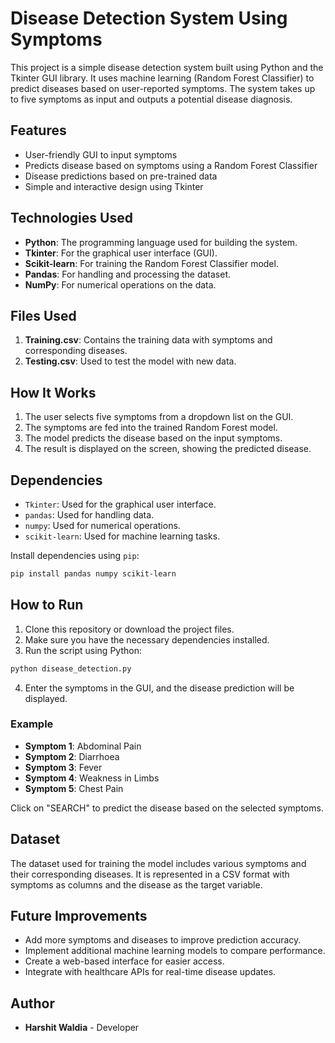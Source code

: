 # Disease Detection System Using Symptoms

This project is a simple disease detection system built using Python and the Tkinter GUI library. It uses machine learning (Random Forest Classifier) to predict diseases based on user-reported symptoms. The system takes up to five symptoms as input and outputs a potential disease diagnosis.

## Features

- User-friendly GUI to input symptoms
- Predicts disease based on symptoms using a Random Forest Classifier
- Disease predictions based on pre-trained data
- Simple and interactive design using Tkinter

## Technologies Used

- **Python**: The programming language used for building the system.
- **Tkinter**: For the graphical user interface (GUI).
- **Scikit-learn**: For training the Random Forest Classifier model.
- **Pandas**: For handling and processing the dataset.
- **NumPy**: For numerical operations on the data.

## Files Used

1. **Training.csv**: Contains the training data with symptoms and corresponding diseases.
2. **Testing.csv**: Used to test the model with new data.

## How It Works

1. The user selects five symptoms from a dropdown list on the GUI.
2. The symptoms are fed into the trained Random Forest model.
3. The model predicts the disease based on the input symptoms.
4. The result is displayed on the screen, showing the predicted disease.

## Dependencies

- `Tkinter`: Used for the graphical user interface.
- `pandas`: Used for handling data.
- `numpy`: Used for numerical operations.
- `scikit-learn`: Used for machine learning tasks.

Install dependencies using `pip`:

```bash
pip install pandas numpy scikit-learn
```

## How to Run

1. Clone this repository or download the project files.
2. Make sure you have the necessary dependencies installed.
3. Run the script using Python:

```bash
python disease_detection.py
```

4. Enter the symptoms in the GUI, and the disease prediction will be displayed.

### Example

* **Symptom 1**: Abdominal Pain
* **Symptom 2**: Diarrhoea
* **Symptom 3**: Fever
* **Symptom 4**: Weakness in Limbs
* **Symptom 5**: Chest Pain

Click on "SEARCH" to predict the disease based on the selected symptoms.

## Dataset

The dataset used for training the model includes various symptoms and their corresponding diseases. It is represented in a CSV format with symptoms as columns and the disease as the target variable.

## Future Improvements

* Add more symptoms and diseases to improve prediction accuracy.
* Implement additional machine learning models to compare performance.
* Create a web-based interface for easier access.
* Integrate with healthcare APIs for real-time disease updates.

## Author

* **Harshit Waldia** - Developer

